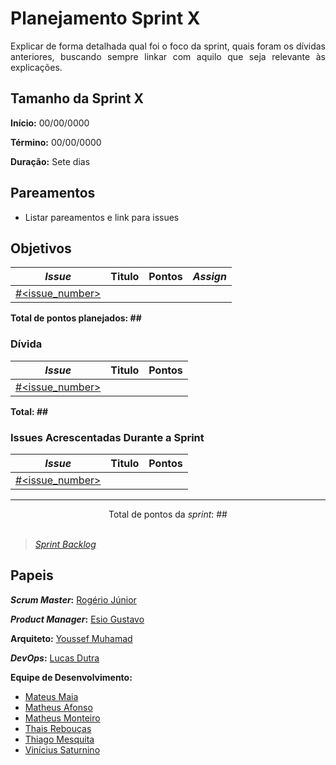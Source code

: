 # Planejamento Sprint X

<p align="justify">
Explicar de forma detalhada qual foi o foco da sprint, quais foram os dívidas anteriores, buscando sempre linkar com aquilo que seja relevante às explicações.
</p>


## Tamanho da Sprint X      
**Início:** 00/00/0000
   
**Término:** 00/00/0000   

**Duração:** Sete dias   

## Pareamentos   

- Listar pareamentos e link para issues

## Objetivos   

|     *Issue*      | Titulo |    Pontos   |     *Assign*     |
|:----------------:|:------:|:-----------:|:----------------:|
| [#<issue_number>](https://github.com/issues/<issue_number>) |  |  |  |

<b>Total de pontos planejados: ##</b>  

### Dívida    

|     *Issue*      | Titulo |    Pontos   |
|:----------------:|:------:|:-----------:|
| [#<issue_number>](https://github.com/issues/<issue_number>) |  |  |

<b>Total: ##</b> 

### Issues Acrescentadas Durante a Sprint  

|     *Issue*      | Titulo |    Pontos   |
|:----------------:|:------:|:-----------:|
| [#<issue_number>](https://github.com/issues/<issue_number>) |  |  |
***

<div style="text-align: center"> Total de pontos da <i>sprint</i>: ## </div> <br>

<!---Colocar no link abaixo as issues alocadas no milestone da Sprint--->
> [_Sprint_ _Backlog_](https://github.com/)  

## Papeis

***Scrum Master*:** [Rogério Júnior](https://github.com/rogerioo)

***Product Manager*:** [Esio Gustavo](https://github.com/EsioFreitas)

**Arquiteto:** [Youssef Muhamad](https://github.com/youssef-md)

***DevOps*:** [Lucas Dutra](https://github.com/lucasdutraf)

**Equipe de Desenvolvimento:**

- [Mateus Maia](https://github.com/mateuscunhamaia)
- [Matheus Afonso](https://github.com/Matheusafonsouza)
- [Matheus Monteiro](https://github.com/matheusyanmonteiro)
- [Thais Rebouças](https://github.com/Thais-ra)
- [Thiago Mesquita](https://github.com/thiagompc)
- [Vinícius Saturnino](https://github.com/viniciussaturnino)
